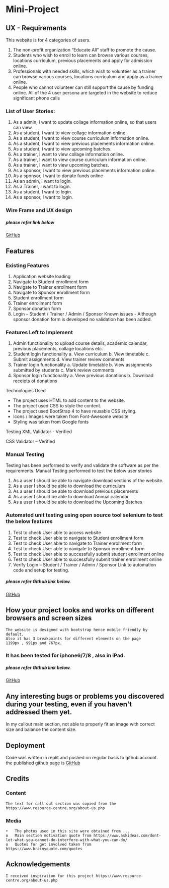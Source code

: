 # Mini-Project
## UX - Requirements
This website is for 4 categories of users.
1.	The non-profit organization “Educate All” staff to promote the cause.
2.	Students who wish to enroll to learn can browse various courses, locations curriculum, previous placements and apply for admission online.
3.	Professionals with needed skills, which wish to volunteer as a trainer can browse various courses, locations curriculum and apply as a trainer online.
4.	People who cannot volunteer can still support the cause by funding online.
All of the 4 user persona are targeted in the website to reduce significant phone calls

### List of User Stories:
1)	As a admin, I want to update collage information online, so that users can view.
2)	As a student, I want to view collage information online.
3)	As a student, I want to view course curriculum information online.
4)	As a student, I want to view previous placements information online.
5)	As a student, I want to view upcoming batches.
6)	As a trainer, I want to view collage information online.
7)	As a trainer, I want to view course curriculum information online.
8)	As a trainer, I want to view upcoming batches.
9)	As a sponsor, I want to view previous placements information online.
10)	As a sponsor, I want to donate funds online
11)	As an admin, I want to login.
12)	As a Trainer, I want to login.
13)	As a student, I want to login.
14)	As a sponsor, I want to login.

### Wire Frame and UX design
##### please refer link below
[GitHub](https://github.com/baddipudiDebora/Mini-Project/blob/master/UX%20Design%20and%20wireframe.pdf)

## Features
### Existing Features
1.	Application website loading
2.	Navigate to Student enrollment form
3.	Navigate to Trainer enrollment form
4.	Navigate to Sponsor enrollment form
5.	Student enrollment form
6.	Trainer enrollment form
7.	Sponsor donation form
8.	Login – Student / Trainer / Admin / Sponsor
Known issues - Although sponsor donation form is developed no validation has been added. 
### Features Left to Implement
1.	Admin functionality to upload course details, academic calendar, previous placements, collage locations etc. 
2.	Student login functionality
a.	View curriculum
b.	View timetable 
c.	Submit assignments
d.	View trainer review comments
3.	Trainer login functionality
a.	Update timetable
b.	View assignments submitted by students
c.	Mark review comments 
4.	Sponsor login functionality
a.	View previous donations 
b.	Download receipts of donations

Technologies Used
* The project uses HTML to add content to the website.
* The project used CSS to style the content.
* The project used BootStrap 4  to have reusable CSS styling.
* Icons / Images were taken from Font-Awesome website
* Styling was taken from Google fonts 

Testing
XML Validator  - Verified

CSS Validator – Verified 


### Manual Testing
Testing has been performed to verify and validate the software as per the requirements.
Manual Testing performed to test the below user stories
1.	As a user I should be able to navigate download sections of the website.
2.	As a user I should be able to download the curriculum
3.	As a user I should be able to download previous placements
4.	As a user I should be able to download Annual calendar
5.	As a user I should be able to download the Upcoming Batches
### Automated unit testing using open source tool selenium to test the below features
1.	Test to check User able to access website 
2.	Test to check User able to navigate to Student enrollment form
3.	Test to check User able to navigate to Trainer enrollment form
4.	Test to check User able to navigate to Sponsor enrollment form
5.	Test to check User able to successfully submit student enrollment online
6.	Test to check User able to successfully submit trainer enrollment online
7.	Verify Login – Student / Trainer / Admin / Sponsor
Link to automation code and setup for testing. 
##### please refer Github link below.

[GitHub](https://github.com/baddipudiDebora/Mini-Project/blob/master/Automation%20-%20Educate%20All.pdf)
 
## How your project looks and works on different browsers and screen sizes
    The website is designed with bootstrap hence mobile friendly by default.
    Also it has 3 breakpoints for different elements on the page
    1199px , 991px and 767px.
  ###    It has been tested for iphone6/7/8 , also in iPad. 
  ##### please refer Github link below.
   [GitHub](https://github.com/baddipudiDebora/Mini-Project/blob/master/Screenshots%20of%20mobile%20and%20tab%20testing.pdf)


## Any interesting bugs or problems you discovered during your testing, even if you haven't addressed them yet.
In my callout main section, not able to properly fit an image with correct size and balance the content size.
## Deployment
Code was written in replit and pushed on regular basis to github account.
the published github page is 
[GitHub](https://baddipudidebora.github.io/Mini-Project/)



## Credits
### Content
    The text for call out section was copied from the https://www.resource-centre.org/about-us.php
###  Media
    •	The photos used in this site were obtained from ...
    o	Main section motivation quote from https://www.askideas.com/dont-let-what-you-cannot-do-interfere-with-what-you-can-do/
    o	Quotes for get involved taken from https://www.brainyquote.com/quotes
## Acknowledgements
    I received inspiration for this project https://www.resource-centre.org/about-us.php




